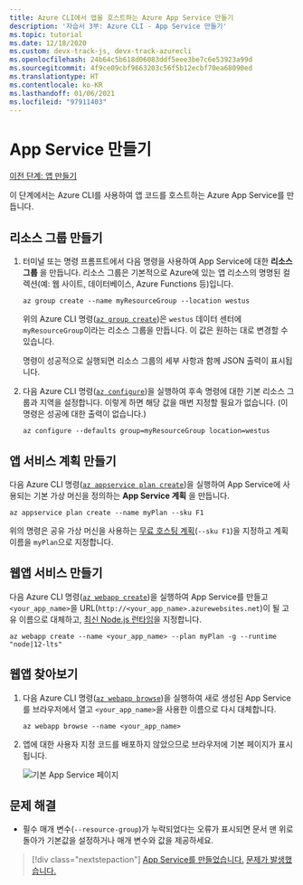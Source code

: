 ```yaml
---
title: Azure CLI에서 앱을 호스트하는 Azure App Service 만들기
description: '자습서 3부: Azure CLI - App Service 만들기'
ms.topic: tutorial
ms.date: 12/18/2020
ms.custom: devx-track-js, devx-track-azurecli
ms.openlocfilehash: 24b64c5b618d06083ddf5eee3be7c6e53923a99d
ms.sourcegitcommit: 4f9ce09cbf9663203c56f5b12ecbf70ea68090ed
ms.translationtype: HT
ms.contentlocale: ko-KR
ms.lasthandoff: 01/06/2021
ms.locfileid: "97911403"
---
```

# <a name="create-the-app-service"></a>App Service 만들기

[이전 단계: 앱 만들기](tutorial-vscode-azure-cli-node-02.md)

이 단계에서는 Azure CLI를 사용하여 앱 코드를 호스트하는 Azure App Service를 만듭니다.

## <a name="create-resource-group"></a>리소스 그룹 만들기

1. 터미널 또는 명령 프롬프트에서 다음 명령을 사용하여 App Service에 대한 **리소스 그룹** 을 만듭니다. 리소스 그룹은 기본적으로 Azure에 있는 앱 리소스의 명명된 컬렉션(예: 웹 사이트, 데이터베이스, Azure Functions 등)입니다.

    ```azurecli
    az group create --name myResourceGroup --location westus
    ```

    위의 Azure CLI 명령([`az group create`](/cli/azure/group?view=azure-cli-latest#az_group_create))은 `westus` 데이터 센터에 `myResourceGroup`이라는 리소스 그룹을 만듭니다. 이 값은 원하는 대로 변경할 수 있습니다.

    명령이 성공적으로 실행되면 리소스 그룹의 세부 사항과 함께 JSON 출력이 표시됩니다.

1. 다음 Azure CLI 명령([`az configure`](/cli/azure/config?view=azure-cli-latest))을 실행하여 후속 명령에 대한 기본 리소스 그룹과 지역을 설정합니다. 이렇게 하면 해당 값을 매번 지정할 필요가 없습니다. (이 명령은 성공에 대한 출력이 없습니다.)

    ```azurecli
    az configure --defaults group=myResourceGroup location=westus
    ```

## <a name="create-app-service-plan"></a>앱 서비스 계획 만들기

다음 Azure CLI 명령([`az appservice plan create`](/cli/azure/appservice/plan?view=azure-cli-latest#az_appservice_plan_create))을 실행하여 App Service에 사용되는 기본 가상 머신을 정의하는 **App Service 계획** 을 만듭니다.

```azurecli
az appservice plan create --name myPlan --sku F1
```

위의 명령은 공유 가상 머신을 사용하는 [무료 호스팅 계획](../../core/what-is-azure-for-javascript-development.md#free-tier-resources)(`--sku F1`)을 지정하고 계획 이름을 `myPlan`으로 지정합니다. 

## <a name="create-web-app-service"></a>웹앱 서비스 만들기

다음 Azure CLI 명령([`az webapp create`](/cli/azure/webapp?view=azure-cli-latest#az_webapp_create))을 실행하여 App Service를 만들고 `<your_app_name>`을 URL(`http://<your_app_name>.azurewebsites.net`)이 될 고유 이름으로 대체하고, [최신 Node.js 런타임](/cli/azure/webapp?view=azure-cli-latest#az_webapp_list_runtimes&preserve-view=false)을 지정합니다. 

```azurecli
az webapp create --name <your_app_name> --plan myPlan -g --runtime "node|12-lts"
```

## <a name="browse-web-app"></a>웹앱 찾아보기

1. 다음 Azure CLI 명령([`az webapp browse`](/cli/azure/webapp?view=azure-cli-latest#az_webapp_browse))을 실행하여 새로 생성된 App Service를 브라우저에서 열고 `<your_app_name>`을 사용한 이름으로 다시 대체합니다.

    ```azurecli
    az webapp browse --name <your_app_name>
    ```

1. 앱에 대한 사용자 지정 코드를 배포하지 않았으므로 브라우저에 기본 페이지가 표시됩니다.

    ![기본 App Service 페이지](../../media/azure-cli/azure-default-page.png)

## <a name="troubleshooting"></a>문제 해결

* 필수 매개 변수(`--resource-group`)가 누락되었다는 오류가 표시되면 문서 맨 위로 돌아가 기본값을 설정하거나 매개 변수와 값을 제공하세요. 

> [!div class="nextstepaction"]
> [App Service를 만들었습니다.](tutorial-vscode-azure-cli-node-04.md) [문제가 발생했습니다.](https://www.research.net/r/PWZWZ52?tutorial=node-deployment&step=create-website)
